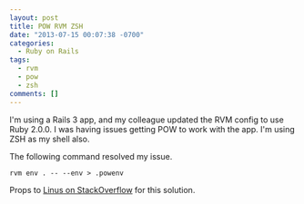 ```yaml
---
layout: post
title: POW RVM ZSH
date: "2013-07-15 00:07:38 -0700"
categories:
  - Ruby on Rails
tags:
  - rvm
  - pow
  - zsh
comments: []
---
```


I'm using a Rails 3 app, and my colleague updated the RVM config to use Ruby
2.0.0. I was having issues getting POW to work with the app. I'm using ZSH as my
shell also.

The following command resolved my issue.

```shell
rvm env . -- --env > .powenv
```

Props to [Linus on StackOverflow] for this solution.

[linus on stackoverflow]: http://stackoverflow.com/questions/10154928/pow-rvm-and-zsh-not-working-together
